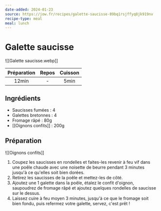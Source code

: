 ```yaml
---
date-added: 2024-01-23
source: https://jow.fr/recipes/galette-saucisse-89bq1rsjffyq8jk919nv
recipe-type: meal
meal: lunch
---
```


# Galette saucisse

![[Galette saucisse.webp]]

| Préparation | Repos | Cuisson |
|:-----------:|:-----:|:-------:|
|    12min    |   -   |  5min   |

## Ingrédients

- Saucisses fumées : 4
- Galettes bretonnes : 4
- Fromage râpé : 80g
- [[Oignons confits]] : 200g

## Préparation

![[Oignons confits]]

1. Coupez les saucisses en rondelles et faites-les revenir à feu vif dans une poêle chaude avec une noisette de beurre pendant 3 minutes jusqu'à ce qu'elles soit bien dorées.
2. Retirez les saucisses de la poêle et mettez-les de côté.
3. Ajoutez une 1 galette dans la poêle, étalez le confit d'oignon, saupoudrez de fromage râpé et ajoutez quelques rondelles de saucisse sur le dessus.
4. Laissez cuire à feu moyen 3 minutes, jusqu'à ce que le fromage soit bien fondu, puis refermez votre galette, servez, c'est prêt !
